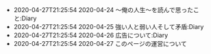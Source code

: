 - 2020-04-27T21:25:54 2020-04-24 ～俺の人生～を読んで思ったこと:Diary
- 2020-04-27T21:25:54 2020-04-25 強い人と弱い人そして矛盾:Diary
- 2020-04-27T21:25:54 2020-04-26 広告について:Diary
- 2020-04-27T21:25:54 2020-04-27 このページの運営について
